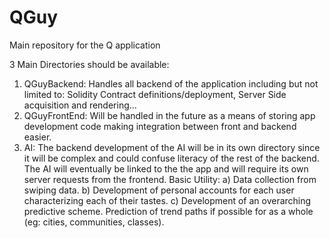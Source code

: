# QGuy
Main repository for the Q application

3 Main Directories should be available:
  1) QGuyBackend: Handles all backend of the application including but not limited to: Solidity Contract definitions/deployment, Server Side acquisition and rendering...
  2) QGuyFrontEnd: Will be handled in the future as a means of storing app development code making integration between front and backend easier.
  3) AI: The backend development of the AI will be in its own directory since it will be complex and could confuse literacy of the rest of the backend. The AI will eventually be linked to the the app and will require its own server requests from the frontend.
    Basic Utility: 
          a) Data collection from swiping data.
          b) Development of personal accounts for each user characterizing each of their tastes.
          c) Development of an overarching predictive scheme. Prediction of trend paths if possible for as a whole (eg: cities, communities, classes).
